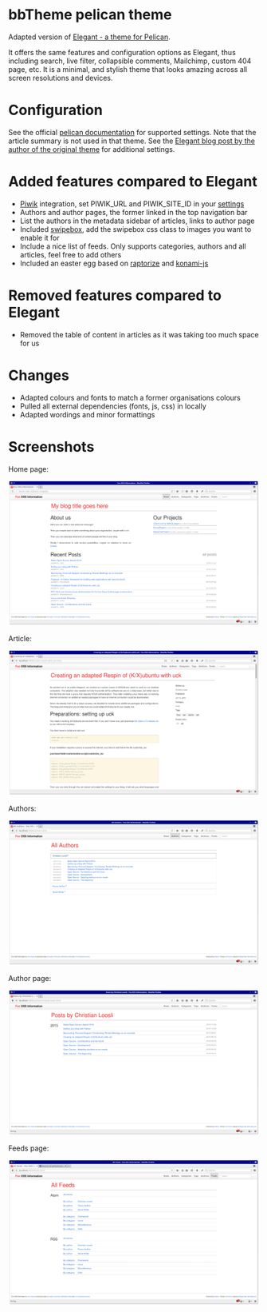 # bbTheme pelican theme

Adapted version of [Elegant - a theme for Pelican](http://oncrashreboot.com/pelican-elegant). 

It offers the same features and configuration options as Elegant, thus including search, live filter, collapsible comments, Mailchimp, custom 404 page, etc. It is a minimal, and stylish theme that looks amazing across all screen resolutions and devices.

# Configuration

See the official [pelican documentation](http://docs.getpelican.com/en/latest/settings.html) for supported settings.
Note that the article summary is not used in that theme.
See the [Elegant blog post by the author of the original theme](http://oncrashreboot.com/elegant-best-pelican-theme-features) for additional settings.

# Added features compared to Elegant

* [Piwik](http://piwik.org/) integration, set PIWIK_URL and PIWIK_SITE_ID in your [settings](http://docs.getpelican.com/en/latest/settings.html)
* Authors and author pages, the former linked in the top navigation bar
* List the authors in the metadata sidebar of articles, links to author page
* Included [swipebox](https://github.com/brutaldesign/swipebox), add the swipebox css class to images you want to enable it for
* Include a nice list of feeds. Only supports categories, authors and all articles, feel free to add others
* Included an easter egg based on [raptorize](http://zurb.com/playground/jquery-raptorize) and [konami-js](http://konami-js.googlecode.com/)

# Removed features compared to Elegant

* Removed the table of content in articles as it was taking too much space for us

# Changes

* Adapted colours and fonts to match a former organisations colours
* Pulled all external dependencies (fonts, js, css) in locally 
* Adapted wordings and minor formattings

# Screenshots

Home page:

![Home page](home-page-screenshot.png)

Article:

![Article](article-screenshot.png)

Authors:

![Authors](authors-screenshot.png)

Author page: 

![Author](author-screenshot.png)

Feeds page:

![Feeds](feeds-screenshot.png)


